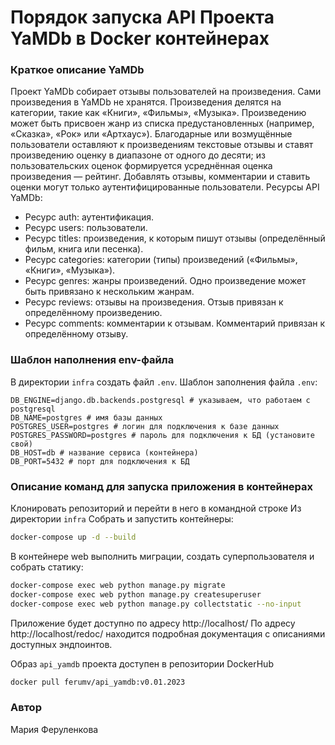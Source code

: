 # Порядок запуска API Проекта YaMDb в Docker контейнерах
### Краткое описание YaMDb
Проект YaMDb собирает отзывы пользователей на произведения. Сами произведения в YaMDb не хранятся. Произведения делятся на категории, такие как «Книги», «Фильмы», «Музыка».
Произведению может быть присвоен жанр из списка предустановленных (например, «Сказка», «Рок» или «Артхаус»).
Благодарные или возмущённые пользователи оставляют к произведениям текстовые отзывы и ставят произведению оценку в диапазоне от одного до десяти; из пользовательских оценок формируется усреднённая оценка произведения — рейтинг. Добавлять отзывы, комментарии и ставить оценки могут только аутентифицированные пользователи.
Ресурсы API YaMDb:
- Ресурс auth: аутентификация.
- Ресурс users: пользователи.
- Ресурс titles: произведения, к которым пишут отзывы (определённый фильм, книга или песенка).
- Ресурс categories: категории (типы) произведений («Фильмы», «Книги», «Музыка»).
- Ресурс genres: жанры произведений. Одно произведение может быть привязано к нескольким жанрам.
- Ресурс reviews: отзывы на произведения. Отзыв привязан к определённому произведению.
- Ресурс comments: комментарии к отзывам. Комментарий привязан к определённому отзыву.

### Шаблон наполнения env-файла
В директории `infra` создать файл `.env`.
Шаблон заполнения файла `.env`:
```
DB_ENGINE=django.db.backends.postgresql # указываем, что работаем с postgresql
DB_NAME=postgres # имя базы данных
POSTGRES_USER=postgres # логин для подключения к базе данных
POSTGRES_PASSWORD=postgres # пароль для подключения к БД (установите свой)
DB_HOST=db # название сервиса (контейнера)
DB_PORT=5432 # порт для подключения к БД 
```
### Описание команд для запуска приложения в контейнерах
Клонировать репозиторий и перейти в него в командной строке 
Из директории `infra` Собрать и запустить контейнеры:
```sh
docker-compose up -d --build 
```
В контейнере web выполнить миграции, создать суперпользователя и собрать статику:
```sh
docker-compose exec web python manage.py migrate
docker-compose exec web python manage.py createsuperuser
docker-compose exec web python manage.py collectstatic --no-input 
```
Приложение будет доступно по адресу http://localhost/
По адресу http://localhost/redoc/ находится подробная документация с описаниями доступных эндпоинтов.

Образ `api_yamdb` проекта доступен в репозитории DockerHub
```sh
docker pull ferumv/api_yamdb:v0.01.2023
```
### Автор
Мария Феруленкова